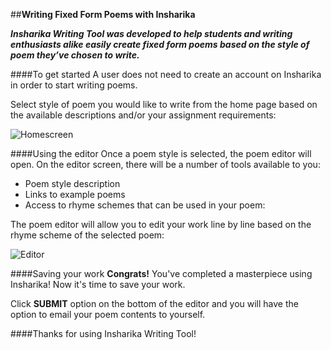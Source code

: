 ##**Writing Fixed Form Poems with Insharika**

***Insharika Writing Tool was developed to help students and writing enthusiasts alike easily create fixed form poems based on the style of poem they’ve chosen to write.***


####To get started
A user does not need to create an account on Insharika in order to start writing poems.

Select style of poem you would like to write from the home page based on the available descriptions and/or your assignment requirements: 

![Homescreen](/Users/k_wright0510/Desktop/Homescreen.png)

####Using the editor
Once a poem style is selected, the poem editor will open. On the editor screen, there will be a number of tools available to you: 


* Poem style description
* Links to example poems
* Access to rhyme schemes that can be used in your poem:
		
The poem editor will allow you to edit your work line by line based on the rhyme scheme of the selected poem:

![Editor](/Users/k_wright0510/Desktop/HaikuEditor.png)

####Saving your work
__Congrats!__ You've completed a masterpiece using Insharika! Now it's time to save your work.

Click __SUBMIT__ option on the bottom of the editor and you will have the option to email your poem contents to yourself.


####Thanks for using Insharika Writing Tool!

